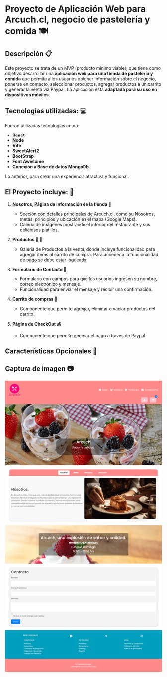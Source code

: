 # Proyecto de Aplicación Web para Arcuch.cl, negocio de pastelería y comida 🍽️

## Descripción 📋

Este proyecto se trata de un MVP (producto mínimo viable), que tiene como objetivo desarrollar una **aplicación web para una tienda de pastelería y comida** que permita a los usuarios obtener información sobre el negocio, ponerse en contacto, seleccionar productos, agregar productos a un carrito y generar la venta vía Paypal. La aplicación esta **adaptada para su uso en dispositivos móviles**.

## Tecnologías utilizadas: :computer:
Fueron utilizadas tecnologías como:
- **React**
- **Node**
- **Vite**
- **SweetAlert2**
- **BootStrap**
- **Font Awesome**
- **Conexión a Base de datos MongoDb**

Lo anterior, para crear una experiencia atractiva y funcional.

## El Proyecto incluye:  📜

1. **Nosotros, Página de Información de la tienda 🏰**
   - Sección con detalles principales de Arcuch.cl, como su Nosotros, metas, principios y ubicación en el mapa (Google Maps).
   - Galería de imágenes mostrando el interior del restaurante y sus deliciosos platillos.

2. **Productos 🍰 🥞**
   - Galería de Productos a la venta, donde incluye funcionalidad para agregar items al carrito de compra. Para acceder a la funcionalidad de pago se debe estar logueado

3. **Formulario de Contacto 📝**
   - Formulario con campos para que los usuarios ingresen su nombre, correo electrónico y mensaje.
   - Funcionalidad para enviar el mensaje y recibir una confirmación.
  
4. **Carrito de compras 🛒**
   - Componente que permite agregar, eliminar o vaciar productos del carrito.
  
5. **Página de CheckOut 💰**
   - Componente que permite generar el pago a traves de Paypal.
  
  
## Características Opcionales 🌟


## Captura de imagen :camera:

![Descripción de la imagen](/public/arcuch-netlify-app.png)
